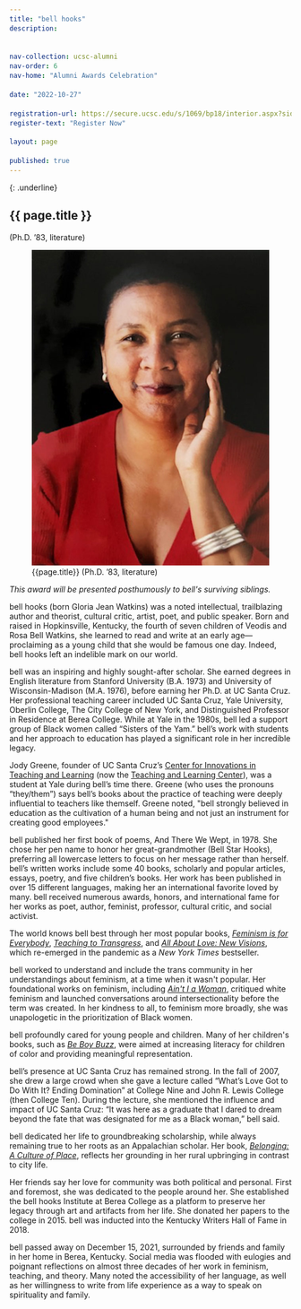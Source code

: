 ```yaml
---
title: "bell hooks"
description: 


nav-collection: ucsc-alumni
nav-order: 6
nav-home: "Alumni Awards Celebration"

date: "2022-10-27"

registration-url: https://secure.ucsc.edu/s/1069/bp18/interior.aspx?sid=1069&gid=1001&pgid=4264&cid=9188
register-text: "Register Now"

layout: page

published: true
---
```


{: .underline}
## {{ page.title }} 
(Ph.D. ’83, literature)

<figure class="img-50">
    <img src="images/bell-hooks.jpg" alt="Mark Phillips">
    <figcaption>
        <div class="caption-title">{{page.title}} (Ph.D. ’83, literature)</div>
    </figcaption>
</figure>

*This award will be presented posthumously to bell's surviving siblings.*

bell hooks (born Gloria Jean Watkins) was a noted intellectual, trailblazing author and theorist, cultural critic, artist, poet, and public speaker. Born and raised in Hopkinsville, Kentucky, the fourth of seven children of Veodis and Rosa Bell Watkins, she learned to read and write at an early age—proclaiming as a young child that she would be famous one day. Indeed, bell hooks left an indelible mark on our world.

bell was an inspiring and highly sought-after scholar.  She earned degrees in English literature from Stanford University (B.A. 1973) and University of Wisconsin-Madison (M.A. 1976), before earning her Ph.D. at UC Santa Cruz. Her professional teaching career included UC Santa Cruz, Yale University, Oberlin College, The City College of New York, and Distinguished Professor in Residence at Berea College.  While at Yale in the 1980s, bell led a support group of Black women called “Sisters of the Yam.” bell’s work with students and her approach to education has played a significant role in her incredible legacy.

Jody Greene, founder of UC Santa Cruz’s [Center for Innovations in Teaching and Learning](https://citl.ucsc.edu/) (now the [Teaching and Learning Center](https://tlc.ucsc.edu/)), was a student at Yale during bell’s time there. Greene (who uses the pronouns “they/them”) says bell’s books about the practice of teaching were deeply influential to teachers like themself. Greene noted, "bell strongly believed in education as the cultivation of a human being and not just an instrument for creating good employees." 

bell published her first book of poems, And There We Wept, in 1978. She chose her pen name to honor her great-grandmother (Bell Star Hooks), preferring all lowercase letters to focus on her message rather than herself. bell’s written works include some 40 books, scholarly and popular articles, essays, poetry, and five children’s books. Her work has been published in over 15 different languages, making her an international favorite loved by many. bell received numerous awards, honors, and international fame for her works as poet, author, feminist, professor, cultural critic, and social activist.

The world knows bell best through her most popular books, *[Feminism is for Everybody](https://www.routledge.com/Feminism-Is-for-Everybody-Passionate-Politics/hooks/p/book/9781138821620)*, *[Teaching to Transgress](https://sites.utexas.edu/lsjcs/files/2018/02/Teaching-to-Transcend.pdf)*, and *[All About Love: New Visions](https://www.mahoganybooks.com/9780060959470)*, which re-emerged in the pandemic as a *New York Times* bestseller.


bell worked to understand and include the trans community in her understandings about feminism, at a time when it wasn't popular. Her foundational works on feminism, including *[Ain't I a Woman](https://www.routledge.com/Aint-I-a-Woman-Black-Women-and-Feminism/hooks/p/book/9781138821514)*, critiqued white feminism and launched conversations around intersectionality before the term was created. In her kindness to all, to feminism more broadly, she was unapologetic in the prioritization of Black women.

bell profoundly cared for young people and children. Many of her children's books, such as *[Be Boy Buzz](https://www.lbyr.com/titles/bell-hooks/be-boy-buzz/9781484788400/)*, were aimed at increasing literacy for children of color and providing meaningful representation.

bell’s presence at UC Santa Cruz has remained strong. In the fall of 2007, she drew a large crowd when she gave a lecture called “What’s Love Got to Do With It? Ending Domination” at College Nine and John R. Lewis College (then College Ten). During the lecture, she mentioned the influence and impact of UC Santa Cruz: “It was here as a graduate that I dared to dream beyond the fate that was designated for me as a Black woman,” bell said.

bell dedicated her life to groundbreaking scholarship, while always remaining true to her roots as an Appalachian scholar. Her book, *[Belonging: A Culture of Place](https://www.routledge.com/Belonging-A-Culture-of-Place/hooks/p/book/9780415968164)*, reflects her grounding in her rural upbringing in contrast to city life. 

Her friends say her love for community was both political and personal. First and foremost, she was dedicated to the people around her. She established the bell hooks Institute at Berea College as a platform to preserve her legacy through art and artifacts from her life. She donated her papers to the college in 2015. bell was inducted into the Kentucky Writers Hall of Fame in 2018.

bell passed away on December 15, 2021, surrounded by friends and family in her home in Berea, Kentucky. Social media was flooded with eulogies and poignant reflections on almost three decades of her work in feminism, teaching, and theory. Many noted the accessibility of her language, as well as her willingness to write from life experience as a way to speak on spirituality and family.